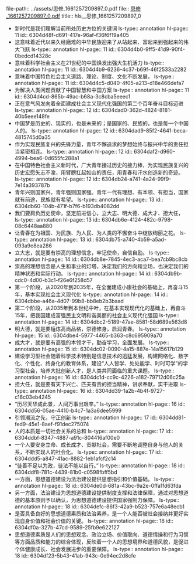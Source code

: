 file-path:: ../assets/思修_1661257209897_0.pdf
file:: [思修_1661257209897_0.pdf](../assets/思修_1661257209897_0.pdf)
title:: hls__思修_1661257209897_0

- 新时代是我们理解当前所处历史方位的关键词
  ls-type:: annotation
  hl-page:: 11
  id:: 6304d48f-d691-417e-96af-f36f6f19a405
- 这意味着近代以来久经磨难的中华民族迎来了从站起来、富起来到强起来的伟大飞跃
  ls-type:: annotation
  hl-page:: 11
  id:: 6304d4b0-9ff5-41d9-90f4-0bedcd14328c
- 意味着科学社会主义在21世纪的中国焕发出强大生机活力
  ls-type:: annotation
  hl-page:: 11
  id:: 6304d4b9-6236-4c37-b69f-46f2533a2282
- 意味着中国特色社会主义道路、理论、制度、文化不断发展，
  ls-type:: annotation
  hl-page:: 11
  id:: 6304d4c5-d040-4f05-a213-d18e466defa7
- 为解决人类问题贡献了中国智慧和中国方案
  ls-type:: annotation
  hl-page:: 11
  id:: 6304d4cd-865b-49ac-b68a-3c8cba5eeec1
- 正在意气风发向着全面建成社会主义现代化强国的第二个百年奋斗目标迈进
  ls-type:: annotation
  hl-page:: 12
  id:: 6304dad0-362d-4824-8181-40b5eee148fe
- 中国梦是历史的、现实的，也是未来的；是国家的、民族的，也是每一个中国人的。
  ls-type:: annotation
  hl-page:: 12
  id:: 6304dad9-85f2-4641-beca-4815745d0a35
- 作为实现民族复兴的先锋力量，青年不懈追求的梦想始终与振兴中华的责任担当紧密相连。
  ls-type:: annotation
  hl-page:: 12
  id:: 6304daf2-d960-4994-bea6-0d655fc288a1
- 在中国特色社会主义新时代，广大青年接过历史的接力棒，为实现民族复兴的历史宏愿矢志不渝，用臂膀扛起如山的责任，用青春和汗水创造新的奇迹。
  ls-type:: annotation
  hl-page:: 12
  id:: 6304db24-a741-4a24-99f9-7e14a393787b
- 青年兴则国家兴，青年强则国家强。青年一代有理想、有本领、有担当，国家就有前途，民族就有希望。
  ls-type:: annotation
  hl-page:: 13
  id:: 6304db60-104b-471f-b7f6-b193db4082dd
- 我们要肩负历史使命，坚定前进信心，立大志、明大德、成大才、担大任，
  ls-type:: annotation
  hl-page:: 13
  id:: 6304db6e-4124-482c-9798-08c6448aa880
- 让青春在为祖国、为民族、为人民、为人类的不懈奋斗中绽放绚丽之花。
  ls-type:: annotation
  hl-page:: 13
  id:: 6304db75-a740-4b59-a5ad-093a9e8ea286
- 立大志，就是要有崇高的理想信念，牢记使命，自信自励。
  ls-type:: annotation
  hl-page:: 14
  id:: 6304db8e-7845-4ec3-aca7-bea7cb9bc8cb
- 崇高的理想信念是人生和事业的灯塔，决定我们的方向和立场，也决定我们的精神状态和实际行动。
  ls-type:: annotation
  hl-page:: 14
  id:: 6304db9b-cdc0-4d00-b3c1-f26e6f258d57
- 第一个阶段，从2020年到2035年，在全面建成小康社会的基础上，再奋斗15年，基本实现社会主义现代化
  ls-type:: annotation
  hl-page:: 14
  id:: 6304dbbe-a46a-4d07-99b8-bb8eb2b3baad
- 第二个阶段，从2035年到本世纪中叶，在基本实现现代化的基础上，再奋斗15年，把我国建成富强民主文明和谐美丽的社会主义现代化强国
  ls-type:: annotation
  hl-page:: 14
  id:: 6304dbc2-5189-47ae-8581-58d689e563d8
- 明大德，就是要锤炼高尚品格，崇德修身，启润青春。
  ls-type:: annotation
  hl-page:: 15
  id:: 6304dbe4-5977-4465-b363-c8c695909a70
- 成大才，就是要有高强的本领才干，勤奋学习，全面发展。
  ls-type:: annotation
  hl-page:: 15
  id:: 6304dc02-0090-4a15-887e-14a15617b129
- 建设学习型社会随着科学技术特别是信息技术的迅猛发展，构建网络化、数字化、个性化、终身化的教育体系，建设“人人皆学、处处能学、时时可学”的学习型社会，培养大批创新人才，是人类共同面临的重大课题。
  ls-type:: annotation
  hl-page:: 16
  id:: 6304dc1d-cc9c-4226-a182-79712d06c25a
- 担大任，就是要有天下兴亡、匹夫有责的担当精神，讲求奉献，实干进取
  ls-type:: annotation
  hl-page:: 16
  id:: 6304dd39-1a2b-4b4f-9727-c18c03eb4245
- “历尽天华成此景，人间万事出艰辛。”
  ls-type:: annotation
  hl-page:: 16
  id:: 6304dd56-05ae-4410-b4c7-1a3a6dee5999
- 引领潮流之先，守正创新
  ls-type:: annotation
  hl-page:: 17
  id:: 6304dd81-fed9-45e1-8aef-f91dec275074
- 人的本质是一切社会关系的总和
  ls-type:: annotation
  hl-page:: 17
  id:: 6304ddbf-8347-4887-a91c-804416af00e0
- 一个人要安身立命、成长成才、贡献社会，需要不断地调整自身与他人的关系，不断实现人的社会化。
  ls-type:: annotation
  hl-page:: 17
  id:: 6304ddd5-a847-41ac-8882-1eb1afcf2c14
- “徒善不足以为政，徒法不能以自行。”
  ls-type:: annotation
  hl-page:: 18
  id:: 6304ddf8-781c-4439-81b0-c0598fbff5bd
- 一方面，思想道德建设为法治建设提供思想指引和价值基础。
  ls-type:: annotation
  hl-page:: 18
  id:: 6304de0d-681a-43bc-9a2e-0ffa1fd63fda
- 另一方面，法治建设为思想道德建设提供制度支撑和法律保障，通过对思想道德的基本原则予以确认，为思想道德建设提供国家强制力保障。
  ls-type:: annotation
  hl-page:: 18
  id:: 6304defc-86f3-42a9-b523-757e6a48ecb1
- 是否具备良好的思想道德素质和法治素养，是一个人能否被社会接纳并更好实现自身价值和社会价值的关键。
  ls-type:: annotation
  hl-page:: 18
  id:: 6304df0a-327b-47cd-9589-25fb9e622127
- 思想道德素质是人们的思想观念、政治立场、价值取向、道德情操和行为习惯等方面品质和能力的综合体现，反映着一个人的思想境界和道德风貌，是促进个体健康成长、社会发展进步的重要保障。
  ls-type:: annotation
  hl-page:: 18
  id:: 6304df23-5b43-41ab-943c-0e94ec2d8cfe